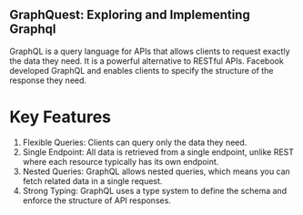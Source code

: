 ## GraphQuest: Exploring and Implementing Graphql
GraphQL is a query language for APIs that allows clients to request exactly the data they need. It is a powerful alternative to RESTful APIs.
Facebook developed GraphQL and enables clients to specify the structure of the response they need.  
# Key Features
1. Flexible Queries: Clients can query only the data they need.
2. Single Endpoint: All data is retrieved from a single endpoint, unlike REST where each resource typically has its own endpoint.
3. Nested Queries: GraphQL allows nested queries, which means you can fetch related data in a single request.
4. Strong Typing: GraphQL uses a type system to define the schema and enforce the structure of API responses.


